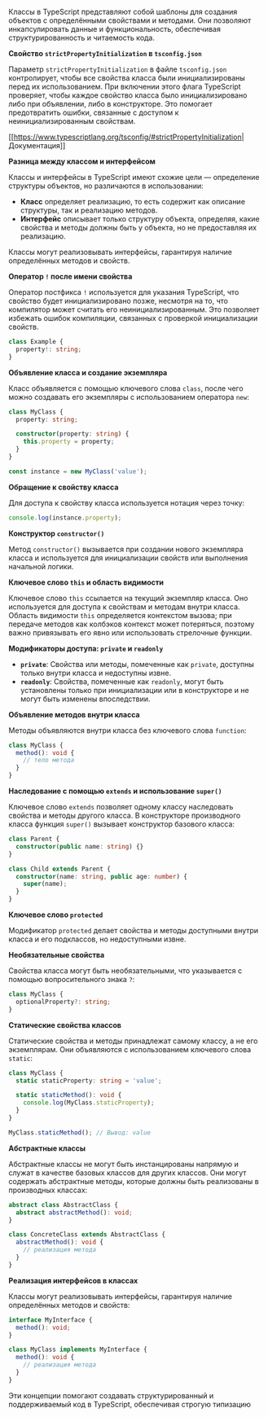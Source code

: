 Классы в TypeScript представляют собой шаблоны для создания объектов с определёнными свойствами и методами. Они позволяют инкапсулировать данные и функциональность, обеспечивая структурированность и читаемость кода.

**Свойство `strictPropertyInitialization` в `tsconfig.json`**

Параметр `strictPropertyInitialization` в файле `tsconfig.json` контролирует, чтобы все свойства класса были инициализированы перед их использованием. При включении этого флага TypeScript проверяет, чтобы каждое свойство класса было инициализировано либо при объявлении, либо в конструкторе. Это помогает предотвратить ошибки, связанные с доступом к неинициализированным свойствам. 

[[https://www.typescriptlang.org/tsconfig/#strictPropertyInitialization| Документация]]

**Разница между классом и интерфейсом**

Классы и интерфейсы в TypeScript имеют схожие цели — определение структуры объектов, но различаются в использовании:

- **Класс** определяет реализацию, то есть содержит как описание структуры, так и реализацию методов.
- **Интерфейс** описывает только структуру объекта, определяя, какие свойства и методы должны быть у объекта, но не предоставляя их реализацию.

Классы могут реализовывать интерфейсы, гарантируя наличие определённых методов и свойств.

**Оператор `!` после имени свойства**

Оператор постфикса `!` используется для указания TypeScript, что свойство будет инициализировано позже, несмотря на то, что компилятор может считать его неинициализированным. Это позволяет избежать ошибок компиляции, связанных с проверкой инициализации свойств.

```typescript
class Example {
  property!: string;
}
```

**Объявление класса и создание экземпляра**

Класс объявляется с помощью ключевого слова `class`, после чего можно создавать его экземпляры с использованием оператора `new`:

```typescript
class MyClass {
  property: string;

  constructor(property: string) {
    this.property = property;
  }
}

const instance = new MyClass('value');
```

**Обращение к свойству класса**

Для доступа к свойству класса используется нотация через точку:

```typescript
console.log(instance.property);
```

**Конструктор `constructor()`**

Метод `constructor()` вызывается при создании нового экземпляра класса и используется для инициализации свойств или выполнения начальной логики.

**Ключевое слово `this` и область видимости**

Ключевое слово `this` ссылается на текущий экземпляр класса. Оно используется для доступа к свойствам и методам внутри класса. Область видимости `this` определяется контекстом вызова; при передаче методов как колбэков контекст может потеряться, поэтому важно привязывать его явно или использовать стрелочные функции.

**Модификаторы доступа: `private` и `readonly`**

- **`private`**: Свойства или методы, помеченные как `private`, доступны только внутри класса и недоступны извне.
- **`readonly`**: Свойства, помеченные как `readonly`, могут быть установлены только при инициализации или в конструкторе и не могут быть изменены впоследствии.

**Объявление методов внутри класса**

Методы объявляются внутри класса без ключевого слова `function`:

```typescript
class MyClass {
  method(): void {
    // тело метода
  }
}
```

**Наследование с помощью `extends` и использование `super()`**

Ключевое слово `extends` позволяет одному классу наследовать свойства и методы другого класса. В конструкторе производного класса функция `super()` вызывает конструктор базового класса:

```typescript
class Parent {
  constructor(public name: string) {}
}

class Child extends Parent {
  constructor(name: string, public age: number) {
    super(name);
  }
}
```

**Ключевое слово `protected`**

Модификатор `protected` делает свойства и методы доступными внутри класса и его подклассов, но недоступными извне.

**Необязательные свойства**

Свойства класса могут быть необязательными, что указывается с помощью вопросительного знака `?`:

```typescript
class MyClass {
  optionalProperty?: string;
}
```

**Статические свойства классов**

Статические свойства и методы принадлежат самому классу, а не его экземплярам. Они объявляются с использованием ключевого слова `static`:

```typescript
class MyClass {
  static staticProperty: string = 'value';

  static staticMethod(): void {
    console.log(MyClass.staticProperty);
  }
}

MyClass.staticMethod(); // Вывод: value
```

**Абстрактные классы**

Абстрактные классы не могут быть инстанцированы напрямую и служат в качестве базовых классов для других классов. Они могут содержать абстрактные методы, которые должны быть реализованы в производных классах:

```typescript
abstract class AbstractClass {
  abstract abstractMethod(): void;
}

class ConcreteClass extends AbstractClass {
  abstractMethod(): void {
    // реализация метода
  }
}
```

**Реализация интерфейсов в классах**

Классы могут реализовывать интерфейсы, гарантируя наличие определённых методов и свойств:

```typescript
interface MyInterface {
  method(): void;
}

class MyClass implements MyInterface {
  method(): void {
    // реализация метода
  }
}
```

Эти концепции помогают создавать структурированный и поддерживаемый код в TypeScript, обеспечивая строгую типизацию
